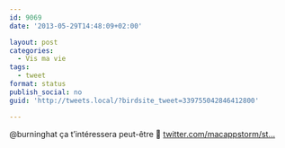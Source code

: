 ```yaml
---
id: 9069
date: '2013-05-29T14:48:09+02:00'

layout: post
categories:
  - Vis ma vie
tags:
  - tweet
format: status
publish_social: no
guid: 'http://tweets.local/?birdsite_tweet=339755042846412800'

---
```


@burninghat ça t’intéressera peut-être 🙂 [twitter.com/macappstorm/st…](https://twitter.com/macappstorm/status/339752592215248896)